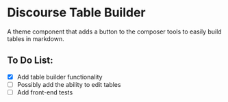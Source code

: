# Discourse Table Builder

A theme component that adds a button to the composer tools to easily build tables in markdown.

## To Do List:

- [X] Add table builder functionality
- [ ] Possibly add the ability to edit tables
- [ ] Add front-end tests 